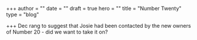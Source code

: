 +++
author = ""
date = ""
draft = true
hero = ""
title = "Number Twenty"
type = "blog"

+++
Dec rang to suggest that Josie had been contacted by the new owners of Number 20 - did we want to take it on?